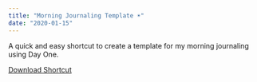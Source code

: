 ```yaml
---
title: "Morning Journaling Template ☀️"
date: "2020-01-15"
---
```


A quick and easy shortcut to create a template for my morning journaling using Day One.

<a class="btn btn-outline-dark" href="https://www.icloud.com/shortcuts/5399451ac120425f87924d06f8f2c63c" target="_blank" rel="nofollow noopener noreferrer">Download Shortcut</a>
